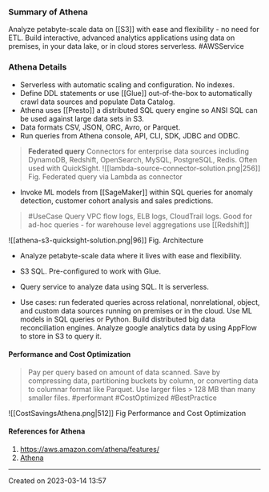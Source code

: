 ### Summary of Athena
Analyze petabyte-scale data on [[S3]] with ease and flexibility - no need for ETL. Build interactive, advanced analytics applications using data on premises, in your data lake, or in cloud stores serverless. #AWSService 

### Athena Details
- Serverless with automatic scaling and configuration. No indexes.
- Define DDL statements or use [[Glue]] out-of-the-box to automatically crawl data sources and populate Data Catalog.
- Athena uses [[Presto]] a distributed SQL query engine so ANSI SQL can be used against large data sets in S3.
- Data formats CSV, JSON, ORC, Avro, or Parquet.
- Run queries from Athena console, API, CLI, SDK, JDBC and ODBC.
>**Federated query**
> Connectors for enterprise data sources including DynamoDB, Redshift, OpenSearch, MySQL, PostgreSQL, Redis. Often used with QuickSight.
> ![[lambda-source-connector-solution.png|256]]
Fig. Federated query via Lambda as connector
- Invoke ML models from [[SageMaker]] within SQL queries for anomaly detection, customer cohort analysis and sales predictions.

> #UseCase Query VPC flow logs, ELB logs, CloudTrail logs. Good for ad-hoc queries - for warehouse level aggregations use [[Redshift]]

![[athena-s3-quicksight-solution.png|96]]
Fig. Architecture


* Analyze petabyte-scale data where it lives with ease and flexibility.

* S3 SQL. Pre-configured to work with Glue.

* Query service to analyze data using SQL. It is serverless.

* Use cases: run federated queries across relational, nonrelational, object, and custom data sources running on premises or in the cloud. Use ML models in SQL queries or Python. Build distributed big data reconciliation engines. Analyze google analytics data by using AppFlow to store in S3 to query it.
#### Performance and Cost Optimization
> Pay per query based on amount of data scanned. Save by compressing data, partitioning buckets by column, or converting data to columnar format like Parquet. Use larger files > 128 MB than many smaller files. #performant  #CostOptimized #BestPractice 

![[CostSavingsAthena.png|512]]
Fig Performance and Cost Optimization

#### References for Athena
1. https://aws.amazon.com/athena/features/
2. [Athena](https://aws.amazon.com/athena/) 

---
Created on 2023-03-14 13:57